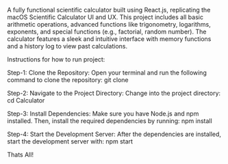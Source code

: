 A fully functional scientific calculator built using React.js, replicating the macOS Scientific Calculator UI and UX. This project includes all basic arithmetic operations, advanced functions like trigonometry, logarithms, exponents, and special functions (e.g., factorial, random number). The calculator features a sleek and intuitive interface with memory functions and a history log to view past calculations.

Instructions for how to run project:

Step-1:  Clone the Repository:
         Open your terminal and run the following command to clone the repository:
         git clone 

Step-2:  Navigate to the Project Directory:
         Change into the project directory:
         cd Calculator

Step-3:  Install Dependencies:
         Make sure you have Node.js and npm installed. Then, install the required dependencies by running:
         npm install

Step-4:  Start the Development Server:
         After the dependencies are installed, start the development server with:
         npm start

Thats All!
